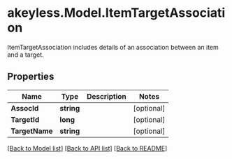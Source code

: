 # akeyless.Model.ItemTargetAssociation
ItemTargetAssociation includes details of an association between an item and a target.

## Properties

Name | Type | Description | Notes
------------ | ------------- | ------------- | -------------
**AssocId** | **string** |  | [optional] 
**TargetId** | **long** |  | [optional] 
**TargetName** | **string** |  | [optional] 

[[Back to Model list]](../README.md#documentation-for-models) [[Back to API list]](../README.md#documentation-for-api-endpoints) [[Back to README]](../README.md)

